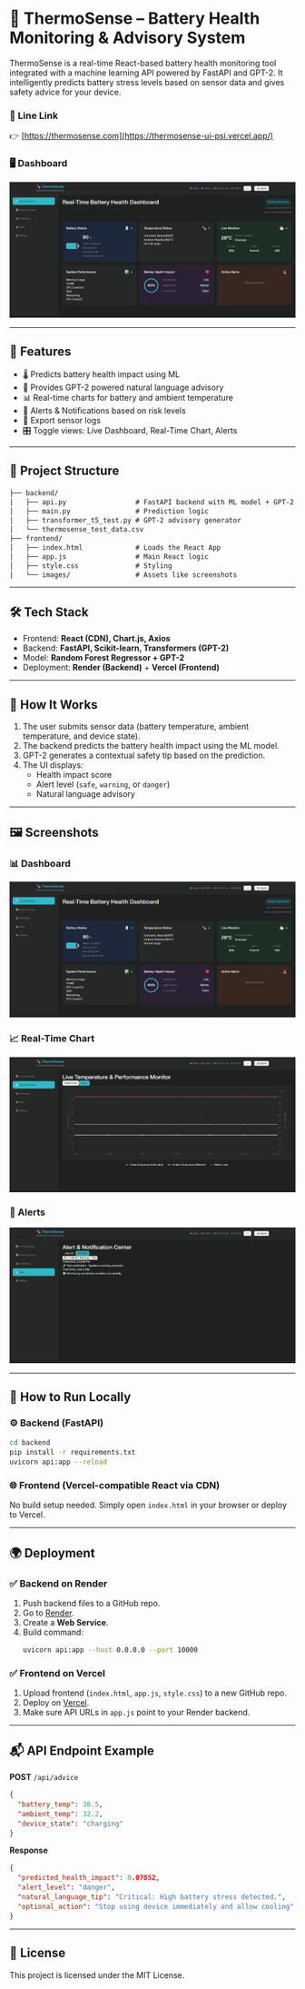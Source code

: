 # 🔋 ThermoSense – Battery Health Monitoring & Advisory System

ThermoSense is a real-time React-based battery health monitoring tool integrated with a machine learning API powered by FastAPI and GPT-2. It intelligently predicts battery stress levels based on sensor data and gives safety advice for your device.
### 📡 Line Link 
👉 [https://thermosense.com](https://thermosense-ui-psi.vercel.app/)

### 🖥️ Dashboard
![Dashboard](https://github.com/TanushriS/assets/blob/main/dashboard.png)

---

## 🚀 Features

- 🌡️ Predicts battery health impact using ML
- 🤖 Provides GPT-2 powered natural language advisory
- 📊 Real-time charts for battery and ambient temperature
- 🚨 Alerts & Notifications based on risk levels
- 📁 Export sensor logs
- 🎛️ Toggle views: Live Dashboard, Real-Time Chart, Alerts

---

## 📂 Project Structure

```
├── backend/
│   ├── api.py                 # FastAPI backend with ML model + GPT-2
│   ├── main.py                # Prediction logic
│   ├── transformer_t5_test.py # GPT-2 advisory generator
│   └── thermosense_test_data.csv
├── frontend/
│   ├── index.html             # Loads the React App
│   ├── app.js                 # Main React logic
│   ├── style.css              # Styling
│   └── images/                # Assets like screenshots
```

---

## 🛠️ Tech Stack

- Frontend: **React (CDN), Chart.js, Axios**
- Backend: **FastAPI, Scikit-learn, Transformers (GPT-2)**
- Model: **Random Forest Regressor + GPT-2**
- Deployment: **Render (Backend)** + **Vercel (Frontend)**

---

## 🧪 How It Works

1. The user submits sensor data (battery temperature, ambient temperature, and device state).
2. The backend predicts the battery health impact using the ML model.
3. GPT-2 generates a contextual safety tip based on the prediction.
4. The UI displays:
   - Health impact score
   - Alert level (`safe`, `warning`, or `danger`)
   - Natural language advisory

---

## 🖼️ Screenshots

### 📊 Dashboard
![Live Dashboard](https://github.com/TanushriS/assets/blob/main/dashboard.png)

### 📈 Real-Time Chart
![Chart](https://github.com/TanushriS/assets/blob/main/chart%20views.png)

### 🚨 Alerts
![Alerts](https://github.com/TanushriS/assets/blob/main/alerts.png)

---

## 🚧 How to Run Locally

### ⚙️ Backend (FastAPI)

```bash
cd backend
pip install -r requirements.txt
uvicorn api:app --reload
```

### 🌐 Frontend (Vercel-compatible React via CDN)

No build setup needed. Simply open `index.html` in your browser or deploy to Vercel.

---

## 🌍 Deployment

### ✅ Backend on Render

1. Push backend files to a GitHub repo.
2. Go to [Render](https://render.com).
3. Create a **Web Service**.
4. Build command:
   ```bash
   uvicorn api:app --host 0.0.0.0 --port 10000
   ```

### ✅ Frontend on Vercel

1. Upload frontend (`index.html`, `app.js`, `style.css`) to a new GitHub repo.
2. Deploy on [Vercel](https://vercel.com).
3. Make sure API URLs in `app.js` point to your Render backend.

---

## 📬 API Endpoint Example

**POST** `/api/advice`

```json
{
  "battery_temp": 38.5,
  "ambient_temp": 32.2,
  "device_state": "charging"
}
```

**Response**
```json
{
  "predicted_health_impact": 0.07852,
  "alert_level": "danger",
  "natural_language_tip": "Critical: High battery stress detected.",
  "optional_action": "Stop using device immediately and allow cooling"
}
```

---



## 📄 License

This project is licensed under the MIT License.
